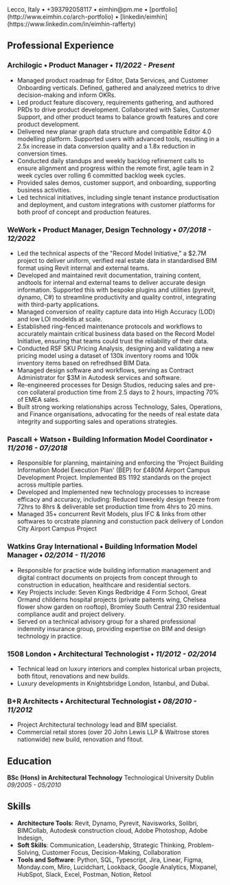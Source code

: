 <link href="style.css" rel="stylesheet">
Lecco, Italy • +393792058117 • eimhin@pm.me • [portfolio](http://www.eimhin.co/arch-portfolio) • [linkedin/eimhin](https://www.linkedin.com/in/eimhin-rafferty)

## Professional Experience

### Archilogic • Product Manager • *11/2022 - Present*  

- Managed product roadmap for Editor, Data Services, and Customer Onboarding verticals. Defined, gathered and analyzeed metrics to drive decision-making and inform OKRs.
- Led product feature discovery, requirements gathering, and authored PRDs to drive product development. Collaborated with Sales, Customer Support, and other product teams to balance growth features and core product development.
- Delivered new planar graph data structure and compatible Editor 4.0 modelling platform. Supported users with advanced tools, resulting in a 2.5x increase in data conversion quality and a 1.8x reduction in conversion times.
- Conducted daily standups and weekly backlog refinement calls to ensure alignment and progress within the remote first, agile team in 2 week cycles over rolling 6 committed backlog week cycles.
- Provided sales demos, customer support, and onboarding, supporting business activities.
- Led technical initiatives, including single tenant instance productisation and deployment, and custom integrations with customer platforms for both proof of concept and production features.

### WeWork • Product Manager, Design Technology • *07/2018 - 12/2022*

- Led the technical aspects of the "Record Model Initiative," a $2.7M project to deliver uniform, verified real estate data in standardised BIM format using Revit internal and external teams.
- Developed and maintained revit documentation, training content, andtools for internal and external teams to deliver accurate design information. Supported this with bespoke plugins and utilities (pyrevit, dynamo, C#) to streamline productivity and quality control, integrating with third-party applications.
- Managed conversion of reality capture data into High Accuracy (LOD) and low LOI modelds at scale. 
- Established ring-fenced maintenance protocols and workflows to accurately maintain critical business data based on the Record Model Initiative, ensuring that teams could trust the reliability of their data.
- Conducted RSF SKU Pricing Analysis, designing and validating a new pricing model using a dataset of 130k inventory rooms and 100k inventory items based on refredhsed BIM Data.
- Managed design software and workflows, serving as Contract Administrator for $3M in Autodesk services and software.
- Re-engineered processes for Design Studios, reducing sales and pre-con collateral production time from 2.5 days to 2 hours, impacting 70% of EMEA sales.
- Built strong working relationships across Technology, Sales, Operations, and Finance organisations, advocating for the needs of real estate data integrity and supporting sales and operations strategies.

### Pascall + Watson • Building Information Model Coordinator • *11/2016 - 07/2018*

- Responsible for planning, maintaining and enforcing the 'Project Building Information Model Execution Plan' (BEP) for £480M Airport Campus Development Project. Implemented BS 1192 standards on the project across multiple parties.
- Developed and Implemented new technology processes to increase efficacy and accuracy, including: Reduced biweekly design freeze from 72hrs to 8hrs & deliverable set production time from 4hrs to 20 mins.
- Managed 35+ concurrent Revit Models, plus IFC & links from other softwares to orcstrate planning and constuction pack delivery of London City Airport Campus Project

### Watkins Gray International • Building Information Model Manager • *02/2014 - 11/2016*

- Responsible for practice wide building information management and digital contract documents on projects from concept through to construction in education, healthcare and residential sectors.
- Key Projects include: Seven Kings Redbridge 4 Form School, Great Ormand childerns hospital projects (private paitents wing, Chelsea flower show garden on rooftop), Bromley South Central 230 residentual compliance audit and project delivery.  
- Served on a technical advisory group for a shared professional indemnity insurance group, providing expertise on BIM and design technology in practice.

### 1508 London • Architectural Technologist • *11/2012 - 02/2014*

- Technical lead on luxury interiors and complex historical urban projects, both fitout, renovations and new builds. 
- Luxury developments in Knightsbridge London, Istanbul, and Dubai.

### B+R Architects • Architectural Technologist • *08/2010 - 11/2012*

- Project Architectural technology lead and BIM specialist.
- Commercial retail stores (over 20 John Lewis LLP & Waitrose stores nationwide) new build, renovation and fitout.  

## Education

**BSc (Hons) in Architectural Technology**
Technological University Dublin *09/2005 - 05/2010*

## Skills

- **Architecture Tools**: Revit, Dynamo, Pyrevit, Navisworks, Solibri, BIMCollab, Autodesk construction cloud, Adobe Photoshop, Adobe Indesign, 
- **Soft Skills**: Communication, Leadership, Strategic Thinking, Problem-Solving, Customer Focus, Decision-Making, Collaboration
- **Tools and Software**: Python, SQL, Typescript, Jira, Linear, Figma, Monday.com, Miro, Lucidchart, Lookback, Google Analytics, Mixpanel, HubSpot, Slack, Excel, Postman, Notion, Retool
